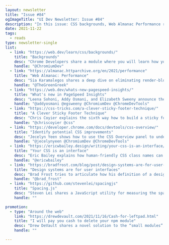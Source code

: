 ```yaml
---
layout: newsletter
title: "Issue #84"
ogImageTitle: "UI Dev Newsletter: Issue #84"
description: "In this issue: CSS backgrounds, Web Almanac Performance report, a JavaScript utility for spacing on a webpage, and more."
date: 2021-11-22
tags:
  - reads
type: newsletter-single
list:
  - link: "https://web.dev/learn/css/backgrounds/"
    title: "Backgrounds"
    desc: "Chrome Developers share a module where you will learn how you can style the backgrounds of boxes using CSS."
    handle: "@ChromiumDev"
  - link: "https://almanac.httparchive.org/en/2021/performance"
    title: "Web Almanac: Performance"
    desc: "Sia Karamalegos shares a deep dive on eliminating render-blocking resources and how they relate to the critical render path."
    handle: "@TheGreenGreek"
  - link: "https://web.dev/whats-new-pagespeed-insights/"
    title: "What's new in PageSpeed Insights"
    desc: "Leena Sohoni, Addy Osmani, and Elizabeth Sweeny announce the latest update in PageSpeed Insights to help you better measure and optimize your page and site quality."
    handle: "@addyosmani @egsweeny @ChromiumDev @ChromeDevTools"
  - link: "https://css-tricks.com/a-clever-sticky-footer-technique/"
    title: "A Clever Sticky Footer Technique"
    desc: "Chris Coyier explains the sixth way how to build a sticky footer with position sticky."
    handle: "@chriscoyier @css"
  - link: "https://developer.chrome.com/docs/devtools/css-overview/"
    title: "Identify potential CSS improvements"
    desc: "Jecelyn Yeen shows how to use the CSS Overview panel to understand your page’s CSS better and identify potential improvements."
    handle: "@jecelynyeen @ChromiumDev @ChromeDevTools"
  - link: "https://ericwbailey.design/writing/your-css-is-an-interface/"
    title: "Your CSS is an interface"
    desc: "Eric Bailey explains how human-friendly CSS class names can help someone use your website or web app."
    handle: "@ericwbailey"
  - link: "https://bradfrost.com/blog/post/design-systems-are-for-user-interfaces/"
    title: "Design systems are for user interfaces"
    desc: "Brad Frost tries to articulate how his definition of a design system has recently changed to address some hard-earned lessons."
    handle: "@brad_frost"
  - link: "https://github.com/stevenlei/spacingjs"
    title: "Spacing.js"
    desc: "Steven Lei shares a JavaScript utility for measuring the spacing between elements on a webpage that could be helpful during the development phase."
    handle: ""

promotion:
  - type: "Around the web"
    link: "https://drewdevault.com/2021/11/16/Cash-for-leftpad.html"
    title: "I will pay you cash to delete your npm module"
    desc: "Drew DeVault shares a novel solution to the “small modules” problem and supply chain attacks!"
    handle: ""

---
```

